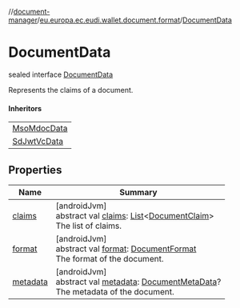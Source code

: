 //[document-manager](../../../index.md)/[eu.europa.ec.eudi.wallet.document.format](../index.md)/[DocumentData](index.md)

# DocumentData

sealed interface [DocumentData](index.md)

Represents the claims of a document.

#### Inheritors

|                                            |
|--------------------------------------------|
| [MsoMdocData](../-mso-mdoc-data/index.md)  |
| [SdJwtVcData](../-sd-jwt-vc-data/index.md) |

## Properties

| Name                    | Summary                                                                                                                                                                                                               |
|-------------------------|-----------------------------------------------------------------------------------------------------------------------------------------------------------------------------------------------------------------------|
| [claims](claims.md)     | [androidJvm]<br>abstract val [claims](claims.md): [List](https://kotlinlang.org/api/latest/jvm/stdlib/kotlin.collections/-list/index.html)&lt;[DocumentClaim](../-document-claim/index.md)&gt;<br>The list of claims. |
| [format](format.md)     | [androidJvm]<br>abstract val [format](format.md): [DocumentFormat](../-document-format/index.md)<br>The format of the document.                                                                                       |
| [metadata](metadata.md) | [androidJvm]<br>abstract val [metadata](metadata.md): [DocumentMetaData](../../eu.europa.ec.eudi.wallet.document.metadata/-document-meta-data/index.md)?<br>The metadata of the document.                             |
